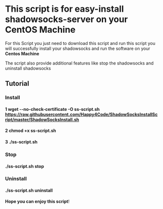 # This script is for easy-install shadowsocks-server on your CentOS Machine

For this Script you just need to download this script and run this script you will successfully install your shadowsocks and run the software on your **Centos Machine**

The script also provide additional features like stop the shadowsocks and uninstall shadowsocks

## Tutorial

### Install

#### 1  wget --no-check-certificate -O ss-script.sh https://raw.githubusercontent.com/Happy4Code/ShadowSocksInstallScript/master/ShadowSocksInstall.sh  
#### 2 chmod +x ss-script.sh
#### 3 ./ss-script.sh
### Stop

#### ./ss-script.sh stop
### Uninstall

#### ./ss-script.sh uninstall

**Hope you can enjoy this script**!
